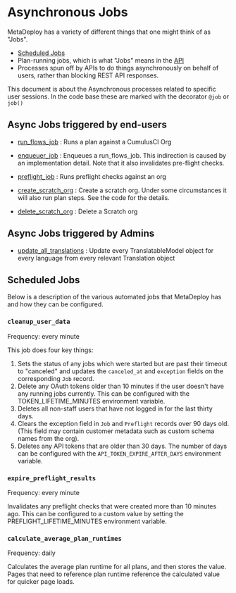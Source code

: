 # Asynchronous Jobs

MetaDeploy has a variety of different things that one might think of
as "Jobs".

 * [Scheduled Jobs](scheduled_jobs.md)
 * Plan-running jobs, which is what "Jobs" means in the [API](api/jobs.rst)
 * Processes spun off by APIs to do things asynchronously on behalf of users, rather than blocking REST API responses.

 This document is about the Asynchronous processes related to specific
 user sessions. In the code base these are marked with the decorator
 `@job` or `job()`

 ## Async Jobs triggered by end-users

 * [run_flows_job](https://github.com/search?q=repo%3ASFDO-Tooling%2FMetaDeploy+%22def+run_flows%22&type=code) : Runs a plan against a CumulusCI Org

 * [enqueuer_job](https://github.com/search?q=repo%3ASFDO-Tooling%2FMetaDeploy%20enqueuer&type=code) : Enqueues a run_flows_job. This indirection is caused by an implementation detail. Note that it also invalidates pre-flight checks.

 * [preflight_job](https://github.com/search?q=repo%3ASFDO-Tooling%2FMetaDeploy+%22def+preflight%28preflight_result_id%29%3A%22&type=code) : Runs preflight checks against an org

 * [create_scratch_org](https://github.com/search?q=repo%3ASFDO-Tooling%2FMetaDeploy+%22def+create_scratch_org&type=code) : Create a scratch org. Under some circumstances it will also run plan steps. See the code for the details.

* [delete_scratch_org](https://github.com/search?q=repo%3ASFDO-Tooling%2FMetaDeploy+%22def+delete_scratch_org&type=code) : Delete a Scratch org

 ## Async Jobs triggered by Admins

 * [update_all_translations]((https://github.com/search?q=repo%3ASFDO-Tooling%2FMetaDeploy+%22def+update_all_translations&type=code)) : Update every TranslatableModel object for every language from every relevant Translation object

## Scheduled Jobs
Below is a description of the various automated jobs that MetaDeploy has and how they can be configured.


### `cleanup_user_data`

Frequency: every minute

This job does four key things:

1. Sets the status of any jobs which were started but are past their timeout to "canceled" and updates the `canceled_at` and `exception` fields on the corresponding `Job` record.
2. Delete any OAuth tokens older than 10 minutes if the user doesn't have any running jobs currently. This can be configured with the TOKEN_LIFETIME_MINUTES environment variable.
3. Deletes all non-staff users that have not logged in for the last thirty days.
4. Clears the exception field in `Job` and `Preflight` records over 90 days old. (This field may contain customer metadata such as custom schema names from the org).
5. Deletes any API tokens that are older than 30 days. The number of days can be configured with the `API_TOKEN_EXPIRE_AFTER_DAYS` environment variable.

### `expire_preflight_results`

Frequency: every minute

Invalidates any preflight checks that were created more than 10 minutes ago. This can be configured to a custom value by setting the PREFLIGHT_LIFETIME_MINUTES environment variable.

### `calculate_average_plan_runtimes`

Frequency: daily

Calculates the average plan runtime for all plans, and then stores the value. Pages that need to reference plan runtime reference the calculated value for quicker page loads.